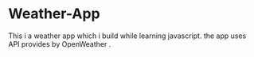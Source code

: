 # Weather-App
This i a weather app which i build while learning javascript. the app uses API provides by OpenWeather .
